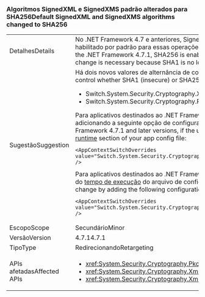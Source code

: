 ### <a name="default-signedxml-and-signedxms-algorithms-changed-to-sha256"></a><span data-ttu-id="1b240-101">Algoritmos SignedXML e SignedXMS padrão alterados para SHA256</span><span class="sxs-lookup"><span data-stu-id="1b240-101">Default SignedXML and SignedXMS algorithms changed to SHA256</span></span>

|   |   |
|---|---|
|<span data-ttu-id="1b240-102">Detalhes</span><span class="sxs-lookup"><span data-stu-id="1b240-102">Details</span></span>|<span data-ttu-id="1b240-103">No .NET Framework 4.7 e anteriores, SignedXML e SignedCMS usam SHA1 como padrão para algumas operações. A partir do .NET Framework 4.7.1, SHA256 é habilitado por padrão para essas operações.</span><span class="sxs-lookup"><span data-stu-id="1b240-103">In the .NET Framework 4.7 and earlier, SignedXML and SignedCMS default to SHA1 for some operations.Starting with the .NET Framework 4.7.1, SHA256 is enabled by default for these operations.</span></span> <span data-ttu-id="1b240-104">Essa alteração é necessária porque SHA1 não é mais considerado seguro.</span><span class="sxs-lookup"><span data-stu-id="1b240-104">This change is necessary because SHA1 is no longer considered to be secure.</span></span>|
|<span data-ttu-id="1b240-105">Sugestão</span><span class="sxs-lookup"><span data-stu-id="1b240-105">Suggestion</span></span>|<span data-ttu-id="1b240-106">Há dois novos valores de alternância de contexto para controlar se SHA1 (inseguro) ou SHA256 é usado por padrão:</span><span class="sxs-lookup"><span data-stu-id="1b240-106">There are two new context switch values to control whether SHA1 (insecure) or SHA256 is used by default:</span></span><ul><li><span data-ttu-id="1b240-107">Switch.System.Security.Cryptography.Xml.UseInsecureHashAlgorithms</span><span class="sxs-lookup"><span data-stu-id="1b240-107">Switch.System.Security.Cryptography.Xml.UseInsecureHashAlgorithms</span></span></li><li><span data-ttu-id="1b240-108">Switch.System.Security.Cryptography.Pkcs.UseInsecureHashAlgorithms</span><span class="sxs-lookup"><span data-stu-id="1b240-108">Switch.System.Security.Cryptography.Pkcs.UseInsecureHashAlgorithms</span></span></li></ul><span data-ttu-id="1b240-109">Para aplicativos destinados ao .NET Framework 4.7.1 e a versões posteriores, se o uso de SHA256 for indesejável, você poderá restaurar o padrão para SHA1 adicionando a seguinte opção de configuração à seção do [tempo de execução](~/docs/framework/configure-apps/file-schema/runtime/runtime-element.md) do arquivo de configuração de seu aplicativo:</span><span class="sxs-lookup"><span data-stu-id="1b240-109">For applications that target the .NET Framework 4.7.1 and later versions, if the use of SHA256 is undesirable, you can restore the default to SHA1 by adding the following configuration switch to the [runtime](~/docs/framework/configure-apps/file-schema/runtime/runtime-element.md) section of your app config file:</span></span><pre><code class="language-xml">&lt;AppContextSwitchOverrides value=&quot;Switch.System.Security.Cryptography.Xml.UseInsecureHashAlgorithms=true;Switch.System.Security.Cryptography.Pkcs.UseInsecureHashAlgorithms=true&quot; /&gt;&#13;&#10;</code></pre><span data-ttu-id="1b240-110">Para aplicativos destinados ao .NET Framework 4.7 e a versões anteriores, é possível aceitar essa alteração adicionando a seguinte opção de configuração à seção do [tempo de execução](~/docs/framework/configure-apps/file-schema/runtime/runtime-element.md) do arquivo de configuração de seu aplicativo:</span><span class="sxs-lookup"><span data-stu-id="1b240-110">For applications that target the .NET Framework 4.7 and earlier versions, you can opt into this change by adding the following configuration switch to the [runtime](~/docs/framework/configure-apps/file-schema/runtime/runtime-element.md) section of your app config file:</span></span><pre><code class="language-xml">&lt;AppContextSwitchOverrides value=&quot;Switch.System.Security.Cryptography.Xml.UseInsecureHashAlgorithms=false;Switch.System.Security.Cryptography.Pkcs.UseInsecureHashAlgorithms=false&quot; /&gt;&#13;&#10;</code></pre>|
|<span data-ttu-id="1b240-111">Escopo</span><span class="sxs-lookup"><span data-stu-id="1b240-111">Scope</span></span>|<span data-ttu-id="1b240-112">Secundário</span><span class="sxs-lookup"><span data-stu-id="1b240-112">Minor</span></span>|
|<span data-ttu-id="1b240-113">Versão</span><span class="sxs-lookup"><span data-stu-id="1b240-113">Version</span></span>|<span data-ttu-id="1b240-114">4.7.1</span><span class="sxs-lookup"><span data-stu-id="1b240-114">4.7.1</span></span>|
|<span data-ttu-id="1b240-115">Tipo</span><span class="sxs-lookup"><span data-stu-id="1b240-115">Type</span></span>|<span data-ttu-id="1b240-116">Redirecionando</span><span class="sxs-lookup"><span data-stu-id="1b240-116">Retargeting</span></span>|
|<span data-ttu-id="1b240-117">APIs afetadas</span><span class="sxs-lookup"><span data-stu-id="1b240-117">Affected APIs</span></span>|<ul><li><xref:System.Security.Cryptography.Pkcs.CmsSigner?displayProperty=nameWithType></li><li><xref:System.Security.Cryptography.Xml.SignedXml?displayProperty=nameWithType></li><li><xref:System.Security.Cryptography.Xml.Reference?displayProperty=nameWithType></li></ul>|

